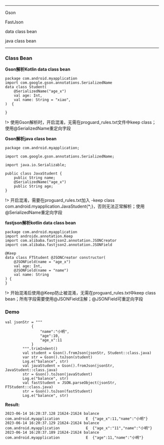 ***
Gson

FastJson

data class bean

java class bean
***

### Class Bean

**Gson解析Kotlin data class bean**

```
package com.android.myapplication
import com.google.gson.annotations.SerializedName
data class Student(
    @SerializedName("age_x")
    val age: Int,
    val name: String = "xiao",
)  {

}
```
!> 使用Gson解析时，开启混淆，无需在proguard_rules.txt文件中keep class；使用@SerializedName重定向字段

**Gson解析java class bean**
```
package com.android.myapplication;

import com.google.gson.annotations.SerializedName;

import java.io.Serializable;

public class JavaStudent {
    public String name;
    @SerializedName("age_x")
    public String age;
}

```
!> 开启混淆，需要在proguard_rules.txt加入 -keep class com.android.myapplication.JavaStudent{*;}，否则无法正常解析；使用@SerializedName重定向字段

**fastjson解析kotlin data class bean**

```
package com.android.myapplication
import androidx.annotation.Keep
import com.alibaba.fastjson2.annotation.JSONCreator
import com.alibaba.fastjson2.annotation.JSONField

@Keep
data class FTStudent @JSONCreator constructor(
    @JSONField(name = "age_x")
    val age: Int,
    @JSONField(name = "name")
    val name: String
) {
}
```
!> 开始混淆后使用@Keep防止被混淆，无需在proguard_rules.txt中keep class bean；所有字段需要使用@JSONField注解；@JSONField可重定向字段

### Demo
```
val jsonStr = """
            {
                "name":"小明",
                "age":10,
                "age_x":11
            }
        """.trimIndent()
        val student = Gson().fromJson(jsonStr, Student::class.java)
        var str = Gson().toJson(student)
        Log.e("balance", str)
        val javaStudent = Gson().fromJson(jsonStr, JavaStudent::class.java)
        str = Gson().toJson(javaStudent)
        Log.e("balance", str)
        val fastStudent = JSON.parseObject(jsonStr, FTStudent::class.java)
        str = Gson().toJson(fastStudent)
        Log.e("balance", str)
```

**Result:**
```
2023-06-14 16:20:37.128 21624-21624 balance                 com.android.myapplication            E  {"age_x":11,"name":"小明"}
2023-06-14 16:20:37.129 21624-21624 balance                 com.android.myapplication            E  {"age_x":"11","name":"小明"}
2023-06-14 16:20:37.189 21624-21624 balance                 com.android.myapplication            E  {"age":11,"name":"小明"}
```
